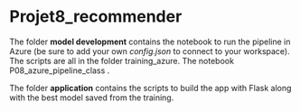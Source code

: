 # Projet8_recommender
The folder **model development** contains the notebook to run the pipeline in Azure (be sure to add your own *config.json* to connect to your workspace). The scripts are all in the folder training_azure. The notebook P08_azure_pipeline_class . 
  
The folder **application** contains the scripts to build the app with Flask along with the best model saved from the training.

